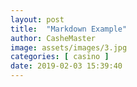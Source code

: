 ```yaml
---
layout: post
title:  "Markdown Example"
author: CasheMaster
image: assets/images/3.jpg
categories: [ casino ]
date: 2019-02-03 15:39:40
---
```

